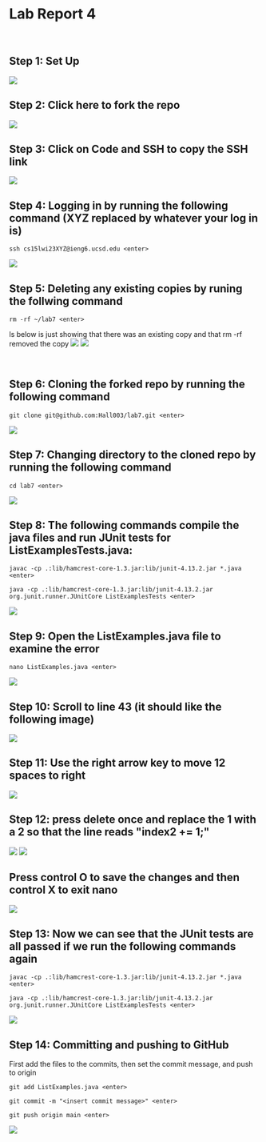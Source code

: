 # Lab Report 4

<br/>


## Step 1: Set Up

<img src="LabReport4/WhereToFork.png"/>

## Step 2: Click here to fork the repo

<img src="LabReport4/Forking.png"/>

## Step 3: Click on Code and SSH to copy the SSH link

<img src="LabReport4/SSHClone.png"/>

<br/>

## Step 4: Logging in by running the following command (XYZ replaced by whatever your log in is)

  ``
  ssh cs15lwi23XYZ@ieng6.ucsd.edu <enter>
  ``

<img src="LabReport4/RemoteLogIn.png"/>

  
<br/>

## Step 5: Deleting any existing copies by runing the follwing command
  
  ``
  rm -rf ~/lab7 <enter>
  ``

ls below is just showing that there was an existing copy and that rm -rf removed the copy
<img src="LabReport4/RemoteLS1.png"/>
<img src="LabReport4/RemoveLab7.png"/>
  
<br/>

## Step 6: Cloning the forked repo by running the following command

  ``
  git clone git@github.com:Hall003/lab7.git <enter>
  ``
  
<img src="LabReport4/GitCloneLab7.png"/>

## Step 7: Changing directory to the cloned repo by running the following command

``
cd lab7 <enter>
``
  
<img src="LabReport4/CdIntoLab7.png"/>

## Step 8: The following commands compile the java files and run JUnit tests for ListExamplesTests.java:
  
  ``
javac -cp .:lib/hamcrest-core-1.3.jar:lib/junit-4.13.2.jar *.java <enter>
  ``
  
 ``
java -cp .:lib/hamcrest-core-1.3.jar:lib/junit-4.13.2.jar org.junit.runner.JUnitCore ListExamplesTests <enter>
`` 

<img src="LabReport4/JUnitFail.png"/>

## Step 9: Open the ListExamples.java file to examine the error

``
nano ListExamples.java <enter>
``

<img src="LabReport4/Nano.png"/>


## Step 10: Scroll to line 43 (it should like the following image)

<img src="LabReport4/Nano42Down.png"/>

## Step 11: Use the right arrow key to move 12 spaces to right

<img src="LabReport4/NanoPointer.png"/>

## Step 12: press delete once and replace the 1 with a 2 so that the line reads "index2 += 1;"

<img src="LabReport4/NanoDelete.png"/>
<img src="LabReport4/Nano2Num.png"/>

## Press control O to save the changes and then control X to exit nano

<img src="LabReport4/NanoO.png"/>

## Step 13: Now we can see that the JUnit tests are all passed if we run the following commands again
 
  ``
javac -cp .:lib/hamcrest-core-1.3.jar:lib/junit-4.13.2.jar *.java <enter>
  ``
  
 ``
java -cp .:lib/hamcrest-core-1.3.jar:lib/junit-4.13.2.jar org.junit.runner.JUnitCore ListExamplesTests <enter>
`` 

<img src="LabReport4/JUnitPass.png"/>

## Step 14: Committing and pushing to GitHub

First add the files to the commits, then set the commit message, and push to origin

``
git add ListExamples.java <enter>
``

``
git commit -m "<insert commit message>" <enter>
``

``
git push origin main <enter>
``

<img src="LabReport4/GitCommitPushYay.png"/>

